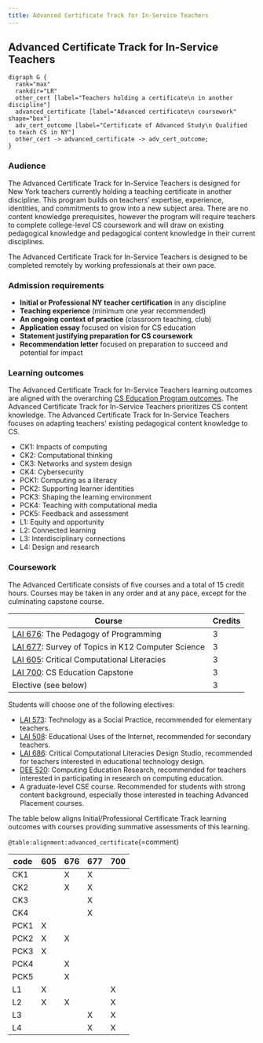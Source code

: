 ```yaml
---
title: Advanced Certificate Track for In-Service Teachers
---
```


## Advanced Certificate Track for In-Service Teachers

```{.graphviz caption="The Advanced Certificate Track for In-Service Teachers"}
digraph G {
  rank="max"
  rankdir="LR"
  other_cert [label="Teachers holding a certificate\n in another discipline"]
  advanced_certificate [label="Advanced certificate\n coursework" shape="box"]
  adv_cert_outcome [label="Certificate of Advanced Study\n Qualified to teach CS in NY"]
  other_cert -> advanced_certificate -> adv_cert_outcome;
}
```
### Audience

The Advanced Certificate Track for In-Service Teachers is designed for New York teachers currently holding 
a teaching certificate in another discipline. 
This program builds on teachers’ expertise, experience, identities, and 
commitments to grow into a new subject area. There are no content knowledge 
prerequisites, however the program will require teachers to complete college-level 
CS coursework and will draw on existing pedagogical knowledge and 
pedagogical content knowledge in their current disciplines.

The Advanced Certificate Track for In-Service Teachers is designed to be completed remotely by working 
professionals at their own pace. 

### Admission requirements

- **Initial or Professional NY teacher certification** in any discipline
- **Teaching experience** (minimum one year recommended)
- **An ongoing context of practice** (classroom teaching, club) 
- **Application essay** focused on vision for CS education
- **Statement justifying preparation for CS coursework**
- **Recommendation letter** focused on preparation to succeed and potential for impact

### Learning outcomes

The Advanced Certificate Track for In-Service Teachers learning outcomes are aligned with the overarching 
[CS Education Program outcomes](#program-outcomes).
The Advanced Certificate Track for In-Service Teachers prioritizes CS content knowledge.
The Advanced Certificate Track for In-Service Teachers focuses on adapting teachers' 
existing pedagogical content knowledge to CS.

 - CK1: Impacts of computing
 - CK2: Computational thinking
 - CK3: Networks and system design
 - CK4: Cybersecurity
 - PCK1: Computing as a literacy
 - PCK2: Supporting learner identities
 - PCK3: Shaping the learning environment
 - PCK4: Teaching with computational media
 - PCK5: Feedback and assessment
 - L1: Equity and opportunity
 - L2: Connected learning
 - L3: Interdisciplinary connections
 - L4: Design and research

### Coursework

The Advanced Certificate consists of five courses and a total of 15 credit hours. 
Courses may be taken in any order and at any pace, except for the culminating capstone
course.

| Course                                                        | Credits |
|---------------------------------------------------------------|---------|
| [LAI 676](#lai-676): The Pedagogy of Programming              | 3       |
| [LAI 677](#lai-677): Survey of Topics in K12 Computer Science | 3       |
| [LAI 605](#lai-605): Critical Computational Literacies        | 3       |
| [LAI 700](#lai-700): CS Education Capstone                    | 3       |
| Elective (see below)                                          | 3       |

Students will choose one of the following electives:

- [LAI 573](#lai-573): Technology as a Social Practice, recommended for elementary teachers.
- [LAI 508](#lai-508): Educational Uses of the Internet, recommended for secondary teachers.
- [LAI 686](#lai-686): Critical Computational Literacies Design Studio, recommended for 
  teachers interested in educational technology design.
- [DEE 520](#dee-520): Computing Education Research, recommended for teachers interested in 
  participating in research on computing education.
- A graduate-level CSE course. Recommended for students with strong content background, especially 
  those interested in teaching Advanced Placement courses.

The table below aligns Initial/Professional Certificate Track learning outcomes with courses 
providing summative assessments of this learning.

` @table:alignment:advanced_certificate `{=comment}

| code   | 605   | 676   | 677   | 700   |
|--------|-------|-------|-------|-------|
| CK1    |       | X     | X     |       |
| CK2    |       | X     | X     |       |
| CK3    |       |       | X     |       |
| CK4    |       |       | X     |       |
| PCK1   | X     |       |       |       |
| PCK2   | X     | X     |       |       |
| PCK3   | X     |       |       |       |
| PCK4   |       | X     |       |       |
| PCK5   |       | X     |       |       |
| L1     | X     |       |       | X     |
| L2     | X     | X     |       | X     |
| L3     |       |       | X     | X     |
| L4     |       |       | X     | X     |
